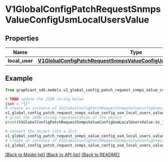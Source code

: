 # V1GlobalConfigPatchRequestSnmpsValueConfigUsmLocalUsersValue


## Properties

Name | Type | Description | Notes
------------ | ------------- | ------------- | -------------
**local_user** | [**V1GlobalConfigPatchRequestSnmpsValueConfigUsmLocalUsersValueLocalUser**](V1GlobalConfigPatchRequestSnmpsValueConfigUsmLocalUsersValueLocalUser.md) |  | [optional] 

## Example

```python
from graphiant_sdk.models.v1_global_config_patch_request_snmps_value_config_usm_local_users_value import V1GlobalConfigPatchRequestSnmpsValueConfigUsmLocalUsersValue

# TODO update the JSON string below
json = "{}"
# create an instance of V1GlobalConfigPatchRequestSnmpsValueConfigUsmLocalUsersValue from a JSON string
v1_global_config_patch_request_snmps_value_config_usm_local_users_value_instance = V1GlobalConfigPatchRequestSnmpsValueConfigUsmLocalUsersValue.from_json(json)
# print the JSON string representation of the object
print(V1GlobalConfigPatchRequestSnmpsValueConfigUsmLocalUsersValue.to_json())

# convert the object into a dict
v1_global_config_patch_request_snmps_value_config_usm_local_users_value_dict = v1_global_config_patch_request_snmps_value_config_usm_local_users_value_instance.to_dict()
# create an instance of V1GlobalConfigPatchRequestSnmpsValueConfigUsmLocalUsersValue from a dict
v1_global_config_patch_request_snmps_value_config_usm_local_users_value_from_dict = V1GlobalConfigPatchRequestSnmpsValueConfigUsmLocalUsersValue.from_dict(v1_global_config_patch_request_snmps_value_config_usm_local_users_value_dict)
```
[[Back to Model list]](../README.md#documentation-for-models) [[Back to API list]](../README.md#documentation-for-api-endpoints) [[Back to README]](../README.md)


